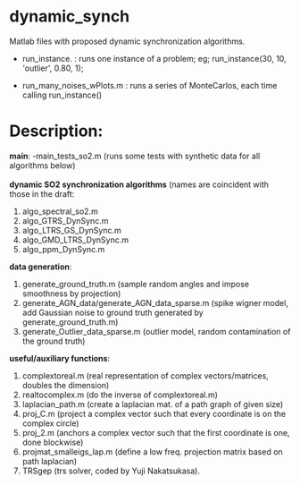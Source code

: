 # dynamic_synch
Matlab files with proposed dynamic synchronization algorithms.



- run_instance. : runs one instance of a problem; eg; 
    run_instance(30, 10, 'outlier', 0.80, 1);

- run_many_noises_wPlots.m  : runs a series of MonteCarlos, each time calling run_instance()




# Description: 
**main**:   -main_tests_so2.m (runs some tests with synthetic data for all algorithms below)<br><br>
**dynamic SO2 synchronization algorithms** (names are coincident with those in the draft: 
1. algo_spectral_so2.m 
2. algo_GTRS_DynSync.m
3. algo_LTRS_GS_DynSync.m
4. algo_GMD_LTRS_DynSync.m
5. algo_ppm_DynSync.m<br>
                                  
**data generation**:
1. generate_ground_truth.m (sample random angles and impose smoothness by projection)
2. generate_AGN_data/generate_AGN_data_sparse.m (spike wigner model, add Gaussian noise to ground truth generated by generate_ground_truth.m)
3. generate_Outlier_data_sparse.m (outlier model, random contamination of the ground truth)<br>

                   
**useful/auxiliary functions**:
1. complextoreal.m (real representation of complex vectors/matrices, doubles the dimension)
2. realtocomplex.m (do the inverse of complextoreal.m)
3. laplacian_path.m (create a laplacian mat. of a path graph of given size)
4. proj_C.m (project a complex vector such that every coordinate is on the complex circle)
5. proj_2.m (anchors a complex vector such that the first coordinate is one, done blockwise)
6. projmat_smalleigs_lap.m (define a low freq. projection matrix based on path laplacian)
7. TRSgep (trs solver, coded by Yuji Nakatsukasa).
                  
                                                                
